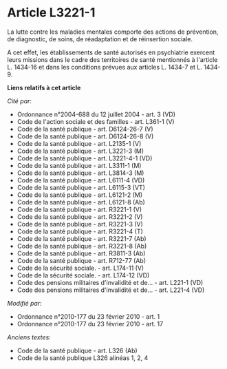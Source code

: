 # Article L3221-1

La lutte contre les maladies mentales comporte des actions de prévention, de diagnostic, de soins, de réadaptation et de
réinsertion sociale.

A cet effet, les établissements de santé autorisés en psychiatrie exercent leurs missions dans le cadre des territoires de
santé mentionnés à l'article L. 1434-16 et dans les conditions prévues aux articles L. 1434-7 et L. 1434-9.

**Liens relatifs à cet article**

_Cité par_:

  - Ordonnance n°2004-688 du 12 juillet 2004 - art. 3 (VD)
  - Code de l'action sociale et des familles - art. L361-1 (V)
  - Code de la santé publique - art. D6124-26-7 (V)
  - Code de la santé publique - art. D6124-26-8 (V)
  - Code de la santé publique - art. L2135-1 (V)
  - Code de la santé publique - art. L3221-3 (M)
  - Code de la santé publique - art. L3221-4-1 (VD)
  - Code de la santé publique - art. L3311-1 (M)
  - Code de la santé publique - art. L3814-3 (M)
  - Code de la santé publique - art. L6111-4 (VD)
  - Code de la santé publique - art. L6115-3 (VT)
  - Code de la santé publique - art. L6121-2 (M)
  - Code de la santé publique - art. L6121-8 (Ab)
  - Code de la santé publique - art. R3221-1 (V)
  - Code de la santé publique - art. R3221-2 (V)
  - Code de la santé publique - art. R3221-3 (V)
  - Code de la santé publique - art. R3221-4 (T)
  - Code de la santé publique - art. R3221-7 (Ab)
  - Code de la santé publique - art. R3221-8 (Ab)
  - Code de la santé publique - art. R3811-3 (Ab)
  - Code de la santé publique - art. R712-77 (Ab)
  - Code de la sécurité sociale. - art. L174-11 (V)
  - Code de la sécurité sociale. - art. L174-12 (VD)
  - Code des pensions militaires d'invalidité et de... - art. L221-1 (VD)
  - Code des pensions militaires d'invalidité et de... - art. L221-4 (VD)

_Modifié par_:

  - Ordonnance n°2010-177 du 23 février 2010 - art. 1
  - Ordonnance n°2010-177 du 23 février 2010 - art. 17

_Anciens textes_:

  - Code de la santé publique - art. L326 (Ab)
  - Code de la santé publique L326 alinéas 1, 2, 4
